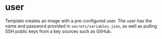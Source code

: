 # user

Template creates an image with a pre-configured user.
The user has the name and password provided in `secrets/variables.json`, as well as pulling SSH public keys from a key sources such as GitHub.
